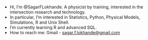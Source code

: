 - Hi, I’m @SagarFLokhande. A physicist by training, interested in the intersection research and technology.
- In particular, I’m interested in Statistics, Python, Physical Models, Simulations, R and Unix Shell.
- I’m currently learning R and advanced SQL. 
- How to reach me: Gmail - sagar.f.lokhande@gmail.com

<!---
SagarFLokhande/SagarFLokhande is a ✨ special ✨ repository because its `README.md` (this file) appears on your GitHub profile.
You can click the Preview link to take a look at your changes.
--->
